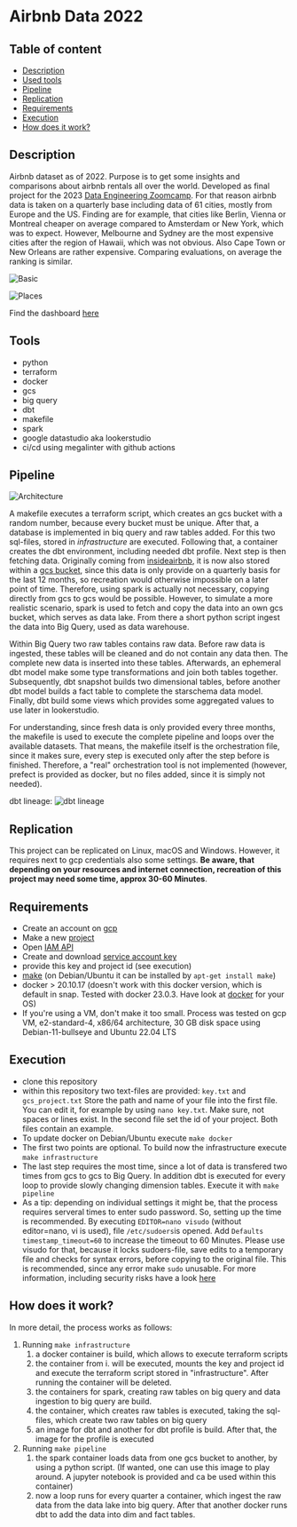# Airbnb Data 2022

## Table of content
 * [Description](#item-one)
 * [Used tools](#item-two)
 * [Pipeline](#item-three)
 * [Replication](#item-four)
 * [Requirements](#item-five)
 * [Execution](#item-six)
 * [How does it work?](#item-seven)

<!-- headings -->
<a id="item-one"></a>
## Description
Airbnb dataset as of 2022. Purpose is to get some insights and comparisons about airbnb rentals all over the world. Developed as final project for the 2023 [Data Engineering Zoomcamp](https://github.com/DataTalksClub/data-engineering-zoomcamp). For that reason airbnb data is taken on a quarterly base including data of 61 cities, mostly from Europe and the US. Finding are for example, that cities like Berlin, Vienna or Montreal cheaper on average compared to Amsterdam or New York, which was to expect. However, Melbourne and Sydney are the most expensive cities after the region of Hawaii, which was not obvious. Also Cape Town or New Orleans are rather expensive. Comparing evaluations, on average the ranking is similar.

![Basic](/graphic/basic.png)

![Places](/graphic/places.png)

Find the dashboard [here](https://lookerstudio.google.com/reporting/aca79280-10a6-416f-b3fe-c19d17f64bc5/page/2TtLD)
 
<a id="item-two"></a>
## Tools
 * python
 * terraform
 * docker
 * gcs
 * big query
 * dbt
 * makefile
 * spark
 * google datastudio aka lookerstudio
 * ci/cd using megalinter with github actions
 
<a id="item-three"></a>
## Pipeline
![Architecture](/graphic/architecture.png)

A makefile executes a terraform script, which creates an gcs bucket with a random number, because every bucket must be unique. After that, a database is implemented in biq query and raw tables added. For this two sql-files, stored in *infrastructure* are executed. Following that, a container creates the dbt environment, including needed dbt profile.
Next step is then fetching data. Originally coming from [insideairbnb](http://insideairbnb.com), it is now also stored within a [gcs bucket](https://storage.googleapis.com/airbnb_data_2022/), since this data is only provide on a quarterly basis for the last 12 months, so recreation would otherwise impossible on a later point of time. Therefore, using spark is actually not necessary, copying directly from gcs to gcs would be possible. However, to simulate a more realistic scenario, spark is used to fetch and copy the data into an own gcs bucket, which serves as data lake. From there a short python script ingest the data into Big Query, used as data warehouse.

Within Big Query two raw tables contains raw data. Before raw data is ingested, these tables will be cleaned and do not contain any data then. The complete new data is inserted into these tables. Afterwards, an ephemeral dbt model make some type transformations and join both tables together. Subsequently, dbt snapshot builds two dimensional tables, before another dbt model builds a fact table to complete the starschema data model. Finally, dbt build some views which provides some aggregated values to use later in lookerstudio.

For understanding, since fresh data is only provided every three months, the makefile is used to execute the complete pipeline and loops over the available datasets. That means, the makefile itself is the orchestration file, since it makes sure, every step is executed only after the step before is finished. Therefore, a "real" orchestration tool is not implemented (however, prefect is provided as docker, but no files added, since it is simply not needed).

dbt lineage: 
![dbt lineage](/graphic/dbt.png)

<a id="item-four"></a>
## Replication
This project can be replicated on Linux, macOS and Windows. However, it requires next to gcp credentials also some settings. **Be aware, that depending on your resources and internet connection, recreation of this project may need some time, approx 30-60 Minutes**.

<a id="item-five"></a>
## Requirements
  * Create an account on [gcp](https://console.cloud.google.com)
  * Make a new [project](https://cloud.google.com/resource-manager/docs/creating-managing-projects)
  * Open [IAM API](https://console.cloud.google.com/flows/enableapi?apiid=iam.googleapis.com&redirect=https://console.cloud.google.com)
  * Create and download [service account key](https://cloud.google.com/iam/docs/keys-create-delete)
  * provide this key and project id (see execution)
  * [make](https://www.gnu.org/software/make/) (on Debian/Ubuntu it can be installed by `apt-get install make`)
  * docker > 20.10.17 (doesn't work with this docker version, which is default in snap. Tested with docker 23.0.3. Have look at [docker](https://docs.docker.com/engine/install/) for your OS)
  * If you're using a VM, don't make it too small. Process was tested on gcp VM, e2-standard-4, x86/64 architecture, 30 GB disk space using Debian-11-bullseye and Ubuntu 22.04 LTS
    
<a id="item-six"></a>
## Execution
 * clone this repository
 * within this repository two text-files are provided: `key.txt` and `gcs_project.txt` Store the path and name of your file into the first file. You can edit it, for example by using `nano key.txt`. Make sure, not spaces or lines exist. In the second file set the id of your project. Both files contain an example.
 * To update docker on Debian/Ubuntu execute `make docker`
 * The first two points are optional. To build now the infrastructure execute `make infrastructure`
 * The last step requires the most time, since a lot of data is transfered two times from gcs to gcs to Big Query. In addition dbt is executed for every loop to provide slowly changing dimension tables. Execute it with `make pipeline`
 * As a tip: depending on individual settings it might be, that the process requires serveral times to enter sudo password. So, setting up the time is recommended. By executing `EDITOR=nano visudo` (without editor=nano, vi is used), file `/etc/sudoers`is opened. Add `Defaults timestamp_timeout=60` to increase the timeout to 60 Minutes. Please use visudo for that, because it locks sudoers-file, save edits to a temporary file and checks for syntax errors, before copying to the original file. This is recommended, since any error make `sudo` unusable. For more information, including security risks have a look [here](https://wiki.archlinux.org/title/sudo)

 <a id="item-seven"></a>
## How does it work?
In more detail, the process works as follows:

1. Running `make infrastructure`
    1. a docker container is build, which allows to execute terraform scripts
    2. the container from i. will be executed, mounts the key and project id and execute the terraform script stored in "infrastructure". After running the container will be deleted.
    3. the containers for spark, creating raw tables on big query and data ingestion to big query are build.
    4. the container, which creates raw tables is executed, taking the sql-files, which create two raw tables on big query
    5. an image for dbt and another for dbt profile is build. After that, the image for the profile is executed
2. Running `make pipeline`
    1. the spark container loads data from one gcs bucket to another, by using a python script. (If wanted, one can use this image to play around. A jupyter notebook is provided and ca be used within this container)
    2. now a loop runs for every quarter a container, which ingest the raw data from the data lake into big query. After that another docker runs dbt to add the data into dim and fact tables. 